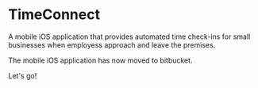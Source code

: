 TimeConnect
===========

A mobile iOS application that provides automated time check-ins for small businesses when employess approach and leave the premises.

The mobile iOS application has now moved to bitbucket.

Let's go!
